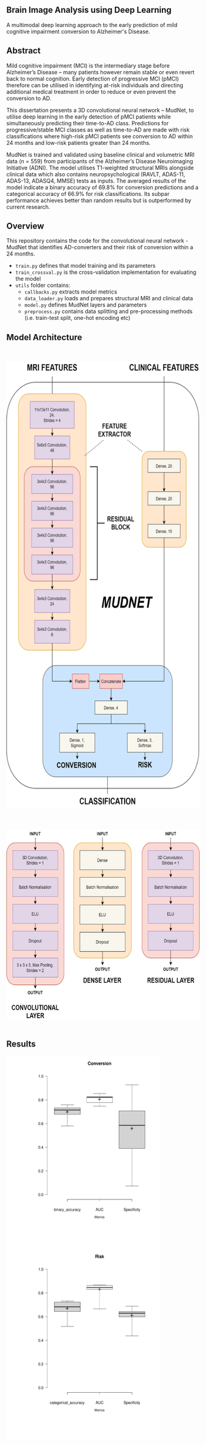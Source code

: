 ## Brain Image Analysis using Deep Learning
A multimodal deep learning approach to the early prediction of mild cognitive impairment conversion to Alzheimer's Disease.
## Abstract
Mild cognitive impairment (MCI) is the intermediary stage before Alzheimer’s Disease – many patients however remain stable or even revert back to normal cognition. Early detection of progressive MCI (pMCI) therefore can be utilised in identifying at-risk individuals and directing additional medical treatment in order to reduce or even prevent the conversion to AD.

This dissertation presents a 3D convolutional neural network – MudNet, to utilise deep learning in the early detection of pMCI patients while simultaneously predicting their time-to-AD class. Predictions for progressive/stable MCI classes as well as time-to-AD are made with risk classifications where high-risk pMCI patients see conversion to AD within 24 months and low-risk patients greater than 24 months.

MudNet is trained and validated using baseline clinical and volumetric MRI data (n = 559) from participants of the Alzheimer’s Disease Neuroimaging Initiative (ADNI). The model utilises T1-weighted structural MRIs alongside clinical data which also contains neuropsychological (RAVLT, ADAS-11, ADAS-13, ADASQ4, MMSE) tests as inputs.
The averaged results of the model indicate a binary accuracy of 69.8% for conversion predictions and a categorical accuracy of 66.9% for risk classifications. Its subpar performance achieves better than random results but is outperformed by current research.
## Overview
This repository contains the code for the convolutional neural network - MudNet that identifies AD-converters and their risk of conversion within a 24 months.
* ```train.py``` defines that model training and its parameters
* ```train_crossval.py``` is the cross-validation implementation for evaluating the model
* ```utils``` folder contains:
  * ```callbacks.py``` extracts model metrics
  * ```data_loader.py``` loads and prepares structural MRI and clinical data
  * ```model.py``` defines MudNet layers and parameters
  * ```preprocess.py``` contains data splitting and pre-processing methods (i.e. train-test split, one-hot encoding etc)
## Model Architecture
<br></br>
<img src="figures/ArchitectureOverview.png" width="656" height="1165">
<br></br>
<br></br>
<img src="figures/ArchitectureLayers.png" width="640" height="496">
<br></br>
## Results
<img src="figures/conversion_boxplot.svg" width="400" height="500"> <img src="figures/risk_boxplot.svg" width="400" height="500">
